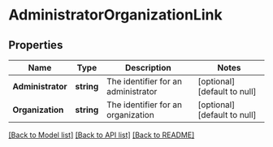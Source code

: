 # AdministratorOrganizationLink

## Properties
Name | Type | Description | Notes
------------ | ------------- | ------------- | -------------
**Administrator** | **string** | The identifier for an administrator | [optional] [default to null]
**Organization** | **string** | The identifier for an organization | [optional] [default to null]

[[Back to Model list]](../README.md#documentation-for-models) [[Back to API list]](../README.md#documentation-for-api-endpoints) [[Back to README]](../README.md)


